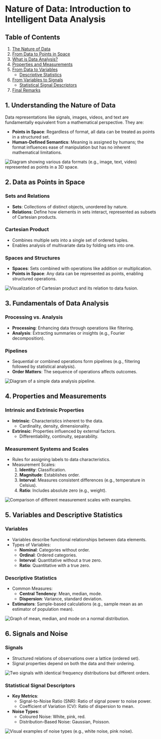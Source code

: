 # Nature of Data: Introduction to Intelligent Data Analysis

## Table of Contents
1. [The Nature of Data](#the-nature-of-data)
2. [From Data to Points in Space](#from-data-to-points-in-space)
3. [What is Data Analysis?](#what-is-data-analysis)
4. [Properties and Measurements](#properties-and-measurements)
5. [From Data to Variables](#from-data-to-variables)
   - [Descriptive Statistics](#descriptive-statistics)
6. [From Variables to Signals](#from-variables-to-signals)
   - [Statistical Signal Descriptors](#statistical-signal-descriptors)
7. [Final Remarks](#final-remarks)

## 1. Understanding the Nature of Data
Data representations like signals, images, videos, and text are fundamentally equivalent from a mathematical perspective. They are:
- **Points in Space**: Regardless of format, all data can be treated as points in a structured set.
- **Human-Defined Semantics**: Meaning is assigned by humans; the format influences ease of manipulation but has no inherent mathematical limitations.

![Diagram showing various data formats (e.g., image, text, video) represented as points in a 3D space.](INSERT_IMAGE_LINK_HERE)

## 2. Data as Points in Space
### Sets and Relations
- **Sets**: Collections of distinct objects, unordered by nature.
- **Relations**: Define how elements in sets interact, represented as subsets of Cartesian products.

### Cartesian Product
- Combines multiple sets into a single set of ordered tuples.
- Enables analysis of multivariate data by folding sets into one.

### Spaces and Structures
- **Spaces**: Sets combined with operations like addition or multiplication.
- **Points in Space**: Any data can be represented as points, enabling structured operations.

![Visualization of Cartesian product and its relation to data fusion.](INSERT_IMAGE_LINK_HERE)

## 3. Fundamentals of Data Analysis
### Processing vs. Analysis
- **Processing**: Enhancing data through operations like filtering.
- **Analysis**: Extracting summaries or insights (e.g., Fourier decomposition).

### Pipelines
- Sequential or combined operations form pipelines (e.g., filtering followed by statistical analysis).
- **Order Matters**: The sequence of operations affects outcomes.

![Diagram of a simple data analysis pipeline.](INSERT_IMAGE_LINK_HERE)

## 4. Properties and Measurements
### Intrinsic and Extrinsic Properties
- **Intrinsic**: Characteristics inherent to the data.
  - Cardinality, density, dimensionality.
- **Extrinsic**: Properties influenced by external factors.
  - Differentiability, continuity, separability.

### Measurement Systems and Scales
- Rules for assigning labels to data characteristics.
- Measurement Scales:
  1. **Identity**: Classification.
  2. **Magnitude**: Establishes order.
  3. **Interval**: Measures consistent differences (e.g., temperature in Celsius).
  4. **Ratio**: Includes absolute zero (e.g., weight).

![Comparison of different measurement scales with examples.](INSERT_IMAGE_LINK_HERE)

## 5. Variables and Descriptive Statistics
### Variables
- Variables describe functional relationships between data elements.
- Types of Variables:
  - **Nominal**: Categories without order.
  - **Ordinal**: Ordered categories.
  - **Interval**: Quantitative without a true zero.
  - **Ratio**: Quantitative with a true zero.

### Descriptive Statistics
- Common Measures:
  - **Central Tendency**: Mean, median, mode.
  - **Dispersion**: Variance, standard deviation.
- **Estimators**: Sample-based calculations (e.g., sample mean as an estimator of population mean).

![Graph of mean, median, and mode on a normal distribution.](INSERT_IMAGE_LINK_HERE)

## 6. Signals and Noise
### Signals
- Structured relations of observations over a lattice (ordered set).
- Signal properties depend on both the data and their ordering.

![Two signals with identical frequency distributions but different orders.](INSERT_IMAGE_LINK_HERE)

### Statistical Signal Descriptors
- **Key Metrics**:
  - Signal-to-Noise Ratio (SNR): Ratio of signal power to noise power.
  - Coefficient of Variation (CV): Ratio of dispersion to mean.
- **Noise Types**:
  - Coloured Noise: White, pink, red.
  - Distribution-Based Noise: Gaussian, Poisson.

![Visual examples of noise types (e.g., white noise, pink noise).](INSERT_IMAGE_LINK_HERE)
